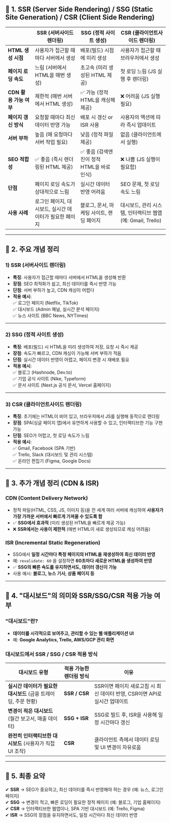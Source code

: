 

## 📌 1. SSR (Server Side Rendering) / SSG (Static Site Generation) / CSR (Client Side Rendering) 

|                  | **SSR (서버사이드 렌더링)**             | **SSG (정적 사이트 생성)**         | **CSR (클라이언트사이드 렌더링)**                    |
| ---------------- | ------------------------------- | --------------------------- | ----------------------------------------- |
| **HTML 생성 시점**   | 사용자가 접근할 때마다 서버에서 생성            | 배포(빌드) 시점에 미리 생성            | 사용자가 접근할 때 브라우저에서 생성                      |
| **페이지 로딩 속도**    | 느림 (서버에서 HTML을 매번 생성)           | 초고속 (미리 생성된 HTML 제공)        | 첫 로딩 느림 (JS 실행 후 렌더링)                     |
| **CDN 활용 가능 여부** | 제한적 (매번 서버에서 HTML 생성)           | ✅ 가능 (정적 HTML을 캐싱해 제공)      | ❌ 어려움 (JS 실행 필요)                          |
| **페이지 갱신 방식**    | 요청할 때마다 최신 데이터 반영 가능            | 배포 시 갱신 or ISR 사용           | 사용자의 액션에 따라 즉시 업데이트                       |
| **서버 부하**        | 높음 (매 요청마다 서버 작업 필요)            | 낮음 (정적 파일 제공)               | 없음 (클라이언트에서 실행)                           |
| **SEO 적합성**      | ✅ 좋음 (즉시 렌더링된 HTML 제공)          | ✅ 좋음 (검색엔진이 정적 HTML을 바로 인식) | ❌ 나쁨 (JS 실행이 필요함)                         |
| **단점**           | 페이지 로딩 속도가 상대적으로 느림             | 실시간 데이터 반영 어려움              | SEO 문제, 첫 로딩 속도 느림                        |
| **사용 사례**        | 로그인 페이지, 대시보드, 실시간 데이터가 필요한 페이지 | 블로그, 문서, 마케팅 사이트, 랜딩 페이지    | 대시보드, 관리 시스템, 인터랙티브 웹앱 (예: Gmail, Trello) |

---

## **📌 2. 주요 개념 정리**

### **1) SSR (서버사이드 렌더링)**

- **특징**: 사용자가 접근할 때마다 서버에서 HTML을 생성해 반환
- **장점**: SEO 최적화가 쉽고, 최신 데이터를 즉시 반영 가능
- **단점**: 서버 부하가 높고, CDN 캐싱이 어렵다
- **적용 예시**:  
    ✅ 로그인 페이지 (Netflix, TikTok)  
    ✅ 대시보드 (Admin 패널, 실시간 분석 페이지)  
    ✅ 뉴스 사이트 (BBC News, NYTimes)

---

### **2) SSG (정적 사이트 생성)**

- **특징**: 배포(빌드) 시 HTML을 미리 생성하여 저장, 요청 시 즉시 제공
- **장점**: 속도가 빠르고, CDN 캐싱이 가능해 서버 부하가 적음
- **단점**: 실시간 데이터 반영이 어렵고, 페이지 변경 시 재배포 필요
- **적용 예시**:  
    ✅ 블로그 (Hashnode, Dev.to)  
    ✅ 기업 공식 사이트 (Nike, Typeform)  
    ✅ 문서 사이트 (Next.js 공식 문서, Vercel 홈페이지)

---

### **3) CSR (클라이언트사이드 렌더링)**

- **특징**: 초기에는 HTML이 비어 있고, 브라우저에서 JS를 실행해 동적으로 렌더링
- **장점**: SPA(싱글 페이지 앱)에서 유연하게 사용할 수 있고, 인터랙티브한 기능 구현 가능
- **단점**: SEO가 어렵고, 첫 로딩 속도가 느림
- **적용 예시**:  
    ✅ Gmail, Facebook (SPA 기반)  
    ✅ Trello, Slack (대시보드 및 관리 시스템)  
    ✅ 온라인 편집기 (Figma, Google Docs)

---

## **📌 3. 추가 개념 정리 (CDN & ISR)**

### **CDN (Content Delivery Network)**

- 정적 파일(HTML, CSS, JS, 이미지 등)을 전 세계 여러 서버에 캐싱하여 **사용자가 가장 가까운 서버에서 빠르게 가져올 수 있도록 함**
- ✅ **SSG에서 효과적** (미리 생성된 HTML을 빠르게 제공 가능)
- ❌ **SSR에서는 사용이 제한적** (매번 HTML이 새로 생성되므로 캐싱 어려움)

### **ISR (Incremental Static Regeneration)**

- SSG에서 **일정 시간마다 특정 페이지의 HTML을 재생성하여 최신 데이터 반영**
- 예: `revalidate: 60` 을 설정하면 **60초마다 새로운 HTML을 생성하여 반영**
- ✅ **SSG의 빠른 속도를 유지하면서도, 데이터 갱신이 가능**
- 사용 예시: **블로그, 뉴스 기사, 상품 페이지 등**

---

## **📌 4. "대시보드"의 의미와 SSR/SSG/CSR 적용 가능 여부**

### **"대시보드"란?**

- **데이터를 시각적으로 보여주고, 관리할 수 있는 웹 애플리케이션 UI**
- 예: **Google Analytics, Trello, AWS/GCP 관리 화면**

### **대시보드에서 SSR / SSG / CSR 적용 방식**

|**대시보드 유형**|**적용 가능한 렌더링 방식**|**이유**|
|---|---|---|
|**실시간 데이터가 필요한 대시보드** (금융 트레이딩, 주문 현황)|**SSR / CSR**|SSR이면 페이지 새로고침 시 최신 데이터 반영, CSR이면 API로 실시간 업데이트|
|**변경이 적은 대시보드** (월간 보고서, 매출 데이터)|**SSG + ISR**|SSG로 빌드 후, ISR을 사용해 일정 시간마다 갱신|
|**완전히 인터랙티브한 대시보드** (사용자가 직접 UI 조작)|**CSR**|클라이언트 측에서 데이터 로딩 및 UI 변경이 자유로움|

---

## **📌 5. 최종 요약**

✔ **SSR** → SEO가 중요하고, 최신 데이터를 즉시 반영해야 하는 경우 (예: 뉴스, 로그인 페이지)  
✔ **SSG** → 변경이 적고, 빠른 로딩이 필요한 정적 페이지 (예: 블로그, 기업 홈페이지)  
✔ **CSR** → 인터랙티브한 웹앱이나, SPA 기반 대시보드 (예: Trello, Figma)  
✔ **ISR** → SSG의 장점을 유지하면서도, 일정 시간마다 최신 데이터 반영